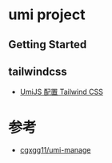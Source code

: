 # umi project

## Getting Started
## tailwindcss
- [UmiJS 配置 Tailwind CSS](https://zhuanlan.zhihu.com/p/489410215)
# 参考
- [cgxgg11/umi-manage](https://github.com/cgxgg11/umi-manage)